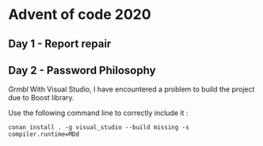 # Advent of code 2020

## Day 1 - Report repair

## Day 2 - Password Philosophy

*Grmbl* With Visual Studio, I have encountered a problem to build the project due to Boost library. 

Use the following command line to correctly include it :

`conan install . -g visual_studio --build missing -s compiler.runtime=MDd`